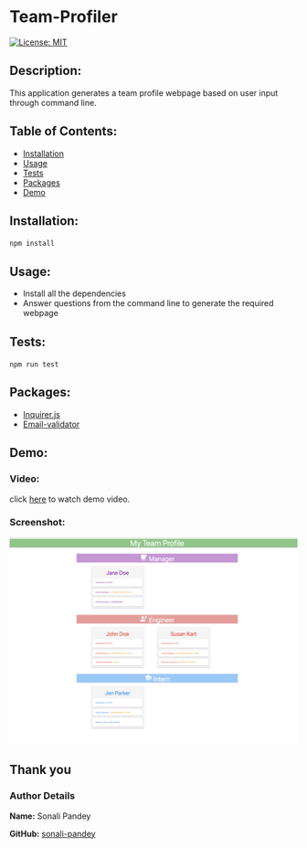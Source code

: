 # Team-Profiler
[![License: MIT](https://img.shields.io/badge/License-MIT-yellow.svg)](https://opensource.org/licenses/MIT)

## Description:
This application generates a team profile webpage based on user input through command line.

## Table of Contents:

* [Installation](#installation)
* [Usage](#usage)
* [Tests](#tests)
* [Packages](#packages)
* [Demo](#demo)

## Installation:
`npm install`

## Usage:
 * Install all the dependencies
 * Answer questions from the command line to generate the required webpage

## Tests:
`npm run test`

## Packages:
* [Inquirer.js](npmjs.com/package/inquirer)
* [Email-validator](https://www.npmjs.com/package/email-validator)

## Demo:

### Video: 
click [here](https://drive.google.com/file/d/1HqjKtw8qIOJ97iqdkzTQ5-T53q34mv05/view) to watch demo video.

### Screenshot:

![](./assets/image/team-profiler-screenshot.png)

## Thank you
### Author Details
**Name:** Sonali Pandey

**GitHub:** [sonali-pandey](https://github.com/sonali-pandey)
